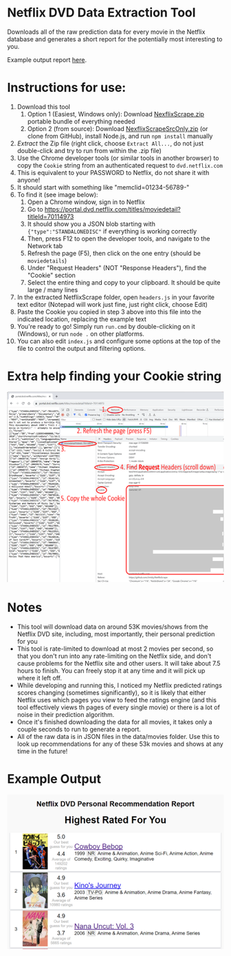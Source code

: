 # Netflix DVD Data Extraction Tool

Downloads all of the raw prediction data for every movie in the Netflix database and generates a short report for the potentially most interesting to you.

Example output report [here](https://jimbly.github.io/NetflixScrape/examples/report.html).

# Instructions for use:
1. Download this tool
   1. Option 1 (Easiest, Windows only): Download [NexflixScrape.zip](https://jimbly.github.io/NetflixScrape/NetflixScrape.zip) portable bundle of everything needed
   2. Option 2 (from source): Download [NexflixScrapeSrcOnly.zip](https://jimbly.github.io/NetflixScrape/NetflixScrapeSrcOnly.zip) (or clone from GitHub), install Node.js, and run `npm install` manually
2. *Extract* the Zip file (right click, choose `Extract All...`, do not just double-click and try to run from within the .zip file)
3. Use the Chrome developer tools (or similar tools in another browser) to copy the `Cookie` string from an authenticated request to `dvd.netflix.com`
  1. This is equivalent to your PASSWORD to Netflix, do not share it with anyone!
  2. It should start with something like "memclid=01234-56789-"
  3. To find it (see image below):
     1. Open a Chrome window, sign in to Netflix
     2. Go to https://portal.dvd.netflix.com/titles/moviedetail?titleId=70114973
     3. It should show you a JSON blob starting with `{"type":"STANDALONEDISC"` if everything is working correctly
     4. Then, press F12 to open the developer tools, and navigate to the Network tab
     5. Refresh the page (F5), then click on the one entry (should be `moviedetails`)
     6. Under "Request Headers" (NOT "Response Headers"), find the "Cookie" section
     7. Select the entire thing and copy to your clipboard.  It should be quite large / many lines
4. In the extracted NetflixScrape folder, open `headers.js` in your favorite text editor (Notepad will work just fine, just right click, choose Edit)
5. Paste the Cookie you copied in step 3 above into this file into the indicated location, replacing the example text
6. You're ready to go!  Simply run `run.cmd` by double-clicking on it (Windows), or run `node .` on other platforms.
7. You can also edit `index.js` and configure some options at the top of the file to control the output and filtering options.

# Extra help finding your Cookie string
![help](./examples/help.png)

# Notes
* This tool will download data on around 53K movies/shows from the Netflix DVD site, including, most importantly, their personal prediction for you
* This tool is rate-limited to download at most 2 movies per second, so that you don't run into any rate-limiting on the Netflix side, and don't cause problems for the Netflix site and other users.  It will take about 7.5 hours to finish.  You can freely stop it at any time and it will pick up where it left off.
* While developing and running this, I noticed my Netflix predicted ratings scores changing (sometimes significantly), so it is likely that either Netflix uses which pages you view to feed the ratings engine (and this tool effectively views th pages of every single movie) or there is a lot of noise in their prediction algorithm.
* Once it's finished downloading the data for all movies, it takes only a couple seconds to run to generate a report.
* All of the raw data is in JSON files in the data/movies folder.  Use this to look up recommendations for any of these 53k movies and shows at any time in the future!

# Example Output
![example image](./examples/example.png)
